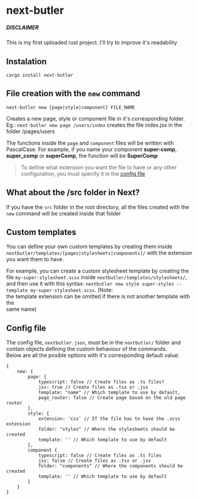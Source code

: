 # next-butler

##### DISCLAIMER
This is my first uploaded rust project. I'll try to improve it's readability

## Instalation
```cargo install next-butler```

## File creation with the `new` command
```next-butler new {page|style|component} FILE_NAME```

Creates a new page, style or component file in it's corresponding folder.  
Eg.: `next-butler new page /users/index` creates the file index.jsx in the folder /pages/users

The functions inside the `page` and `component` files will be written with PascalCase. 
For example, if you name your component **super-comp**, **super_comp** or **superComp**, the function will be **SuperComp**

> To define what extension you want the file to have or any other configuration, you must specify it in the [config file](#config-file)

## What about the /src folder in Next?
If you have the `src` folder in the root directory, all the files created with the `new` command will be created inside that folder

## Custom templates
You can define your own custom templates by creating them inside
`nextbutler/templates/[pages|stylesheets|components]/` with the extension you
want them to have.

For example, you can create a custom stylesheet template by creating the file
`my-super-stylesheet.scss` inside `nextbutler/templates/stylesheets/`, and
then use it with this syntax:
`nextbutler new style super-styles --template my-super-stylesheet.scss`. (Note:  
the template extension can be omitted if there is not another template with the  
same name)

## Config file
The config file, `nextbutler.json`, must be in the `nextbutler/` folder and
contain objects defining the custom behaviour of the commands.  
Below are all the posible options with it's corresponding default value:

    {
        new: {
            page: {
                typescript: false // Create files as .ts files?
                jsx: true // Create files as .tsx or .jsx
                template: "name" // Which template to use by default,
                page_router: false // Create page based on the old page router
            },
            style: {
                extension: 'css' // If the file has to have the .scss extension
                folder: "styles" // Where the stylesheets should be created
                template: '' // Which template to use by default
            },
            component {
                typescript: false // Create files as .ts files
                jsx: false // Create files as .tsx or .jsx
                folder: "components" // Where the components should be created
                template: '' // Which template to use by default 
            }
        }
    }

